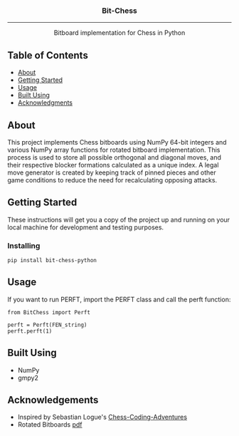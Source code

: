 <h3 align="center">Bit-Chess</h3>

</div>

---

<p align="center"> Bitboard implementation for Chess in Python
    <br> 
</p>

## Table of Contents

- [About](#about)
- [Getting Started](#getting_started)
- [Usage](#usage)
- [Built Using](#built_using)
- [Acknowledgments](#acknowledgement)

## About <a name = "about"></a>

This project implements Chess bitboards using NumPy 64-bit integers and various NumPy array functions for rotated bitboard implementation. This process is used to store all possible orthogonal and diagonal moves, and their respective blocker formations calculated as a unique index. A legal move generator is created by keeping track of pinned pieces and other game conditions to reduce the need for recalculating opposing attacks.

## Getting Started <a name = "getting_started"></a>

These instructions will get you a copy of the project up and running on your local machine for development and testing purposes.

### Installing

```
pip install bit-chess-python
```

## Usage <a name="usage"></a>

If you want to run PERFT, import the PERFT class and call the perft function:

```
from BitChess import Perft

perft = Perft(FEN_string)
perft.perft(1)
```

## Built Using <a name = "built_using"></a>

- NumPy
- gmpy2

## Acknowledgements <a name = "acknowledgement"></a>

- Inspired by Sebastian Logue's [Chess-Coding-Adventures](https://github.com/SebLague/Chess-Coding-Adventure)
- Rotated Bitboards [pdf](https://www.cs.cmu.edu/afs/cs/academic/class/15418-s12/www/competition/www.contrib.andrew.cmu.edu/~jvirdo/rasmussen-2004.pdf)
